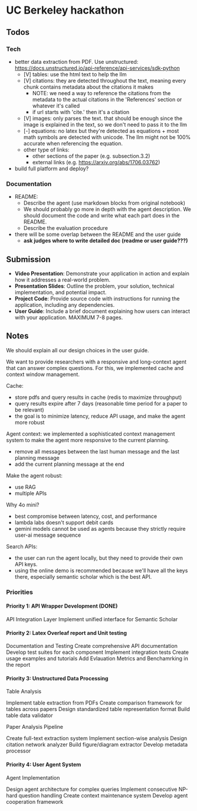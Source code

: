 # UC Berkeley hackathon

## Todos

### Tech
- better data extraction from PDF. Use unstructured: https://docs.unstructured.io/api-reference/api-services/sdk-python
    - [V] tables: use the html text to help the llm
    - [V] citations: they are detected throughout the text, meaning every chunk contains metadata about the citations it makes
        - NOTE: we need a way to reference the citations from the metadata to the actual citations in the 'References' section or whatever it's called
        - if url starts with 'cite.' then it's a citation
    - [V] images: only parses the text. that should be enough since the image is explained in the text, so we don't need to pass it to the llm
    - [-] equations: no latex but they're detected as equations + most math symbols are detected with unicode. The llm might not be 100% accurate when referencing the equation.
    - other type of links:
        - other sections of the paper (e.g. subsection.3.2)
        - external links (e.g. https://arxiv.org/abs/1706.03762)
- build full platform and deploy?

### Documentation
- README:
    - Describe the agent (use markdown blocks from original notebook)
    - We should probably go more in depth with the agent description. We should document the code and write what each part does in the README.
    - Describe the evaluation procedure
- there will be some overlap between the README and the user guide
    - **ask judges where to write detailed doc (readme or user guide???)**

## Submission
- **Video Presentation**: Demonstrate your application in action and explain how it addresses a real-world problem.
- **Presentation Slides**: Outline the problem, your solution, technical implementation, and potential impact.
- **Project Code**: Provide source code with instructions for running the application, including any dependencies.
- **User Guide**: Include a brief document explaining how users can interact with your application. MAXIMUM 7-8 pages.

## Notes
We should explain all our design choices in the user guide.

We want to provide researchers with a responsive and long-context agent that can answer complex questions.
For this, we implemented cache and context window management.

Cache:
- store pdfs and query results in cache (redis to maximize throughput)
- query results expire after 7 days (reasonable time period for a paper to be relevant)
- the goal is to minimize latency, reduce API usage, and make the agent more robust

Agent context: we implemented a sophisticated context management system to make the agent more responsive to the current planning.
- remove all messages between the last human message and the last planning message
- add the current planning message at the end

Make the agent robust:
- use RAG
- multiple APIs

Why 4o mini?
- best compromise between latency, cost, and performance
- lambda labs doesn't support debit cards
- gemini models cannot be used as agents because they strictly require user-ai message sequence

Search APIs:
- the user can run the agent locally, but they need to provide their own API keys.
- using the online demo is recommended because we'll have all the keys there, especially semantic scholar which is the best API.

### Priorities 

#### Priority 1:  API Wrapper Development (DONE)
API Integration Layer Implement unified interface for Semantic Scholar

#### Priority 2: Latex Overleaf report and Unit testing
Documentation and Testing
Create comprehensive API documentation
Develop test suites for each component
Implement integration tests
Create usage examples and tutorials
Add Evlauation Metrics and Benchamrking in the report

#### Priority 3: Unstructured Data Processing
Table Analysis

Implement table extraction from PDFs
Create comparison framework for tables across papers
Design standardized table representation format
Build table data validator

Paper Analysis Pipeline

Create full-text extraction system
Implement section-wise analysis
Design citation network analyzer
Build figure/diagram extractor
Develop metadata processor

#### Priority 4: User Agent System
Agent Implementation

Design agent architecture for complex queries
Implement consecutive NP-hard question handling
Create context maintenance system
Develop agent cooperation framework


